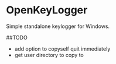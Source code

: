 OpenKeyLogger
=============

Simple standalone keylogger for Windows.

##TODO

- add option to copyself quit immediately
- get user directory to copy to